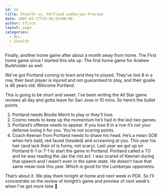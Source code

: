```yaml
---
id: 14
title: Stealth vs. Portland Lumberjax Preview
date: 2007-03-17T15:56:53+00:00
author: tfitch
layout: page
categories:
  - NLL
  - Stealth
---
```

Finally, another home game after about a month away from home. The First home game since I started this site up. The first home game for Andrew Burkholder as well.

We&#8217;ve got Portland coming to town and they&#8217;re pissed. They&#8217;ve lost 8 in a row, their best player is injured and not guaranteed to play, and their goalie is 46 years old. Welcome Portland.

This is going to be short and sweet. I&#8217;ve been writing the All Star game reviews all day and gotta leave for San Jose in 10 mins. So here&#8217;s the bullet points.

1) Portland needs Brodie Merril to play or they&#8217;ll lose.  
2) Cosmo needs to keep up the momentum he&#8217;s had in the last two games.  
3) Portland&#8217;s offense needs to appear. If you lose 8 in a row it&#8217;s not your defense losing it for you. You&#8217;re not scoring points.  
4) Coach Keenan from Portland needs to shave his head. He&#8217;s a mean SOB when he&#8217;s bald, red faced (headed) and screaming at you. This year his hair (and lack their of is funny, not scary). Last year we got up on Portland 6-1 or 7-1 to start the game in Portland. Portland called a TO and he was reading the Jax the riot act. I was scared of Keenan during that speech and I wasn&#8217;t even in the same state. He doesn&#8217;t have that same mean look this year. Which is good for the Lumberjax opponents.

That&#8217;s about it. We play them tonight at home and next week in PDX. So I&#8217;ll concentrate on the review of tonight&#8217;s game and preview of next week&#8217;s when I&#8217;ve got more time 🙂
